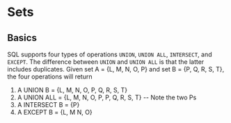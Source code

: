 # Sets

## Basics
SQL supports four types of operations `UNION`, `UNION ALL`, `INTERSECT`, and `EXCEPT`. The difference between `UNION` and `UNION ALL` is that the latter includes duplicates. 
Given set A = {L, M, N, O, P} and set B = {P, Q, R, S, T}, the four operations will return
1. A UNION B  = {L, M, N, O, P, Q, R, S, T}
2. A UNION ALL = {L, M, N, O, P, P, Q, R, S, T} -- Note the two Ps
3. A INTERSECT B = {P}
4. A EXCEPT B = {L, M N, O}


